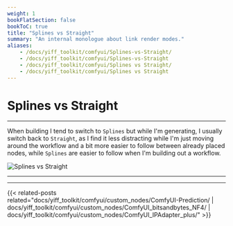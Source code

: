 ```yaml
---
weight: 1
bookFlatSection: false
bookToC: true
title: "Splines vs Straight"
summary: "An internal monologue about link render modes."
aliases:
    - /docs/yiff_toolkit/comfyui/Splines-vs-Straight/
    - /docs/yiff_toolkit/comfyui/Splines-vs-Straight
    - /docs/yiff_toolkit/comfyui/Splines vs Straight/
    - /docs/yiff_toolkit/comfyui/Splines vs Straight
---
```


<!--markdownlint-disable MD025 MD033 MD038 -->

# Splines vs Straight

---

When building I tend to switch to `Splines` but while I'm generating, I usually switch back to `Straight`, as I find it less distracting while I'm just moving around the workflow and a bit more easier to follow between already placed nodes, while `Splines` are easier to follow when I'm building out a workflow.

![Splines vs Straight](/images/comfyui/splines_vs_straight.png)

---

---

{{< related-posts related="docs/yiff_toolkit/comfyui/custom_nodes/ComfyUI-Prediction/ | docs/yiff_toolkit/comfyui/custom_nodes/ComfyUI_bitsandbytes_NF4/ | docs/yiff_toolkit/comfyui/custom_nodes/ComfyUI_IPAdapter_plus/" >}}
